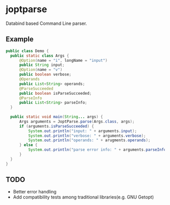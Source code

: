 
# joptparse
Databind based Command Line parser.

## Example

```java
public class Demo {
  public static class Args {
      @Option(name = "i", longName = "input")
      public String input;
      @Option(name = "v")
      public boolean verbose;
      @Operands
      public List<String> operands;
      @ParseSucceeded
      public boolean isParseSucceeded;
      @ParseInfo
      public List<String> parseInfo;
  }
  
  public static void main(String... args) {
      Args arguments = JoptParse.parse(Args.class, args);
      if (arguments.isParseSucceeded) {
          System.out.println("input: " + arguments.input);
          System.out.println("verbose: " + arguments.verbose);
          System.out.println("operands: " + arugments.operands);
      } else {
          System.out.println("parse error info: " + arguments.parseInfo);
      }
  }
}
```

## TODO
- Better error handling
- Add compatibility tests among traditional libraries(e.g. GNU Getopt)  
